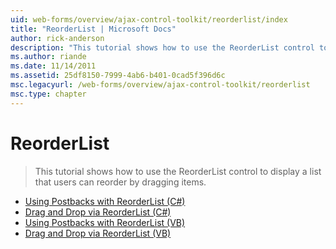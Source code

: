 ```yaml
---
uid: web-forms/overview/ajax-control-toolkit/reorderlist/index
title: "ReorderList | Microsoft Docs"
author: rick-anderson
description: "This tutorial shows how to use the ReorderList control to display a list that users can reorder by dragging items."
ms.author: riande
ms.date: 11/14/2011
ms.assetid: 25df8150-7999-4ab6-b401-0cad5f396d6c
msc.legacyurl: /web-forms/overview/ajax-control-toolkit/reorderlist
msc.type: chapter
---
```

# ReorderList

> This tutorial shows how to use the ReorderList control to display a list that users can reorder by dragging items.


- [Using Postbacks with ReorderList (C#)](using-postbacks-with-reorderlist-cs.md)
- [Drag and Drop via ReorderList (C#)](drag-and-drop-via-reorderlist-cs.md)
- [Using Postbacks with ReorderList (VB)](using-postbacks-with-reorderlist-vb.md)
- [Drag and Drop via ReorderList (VB)](drag-and-drop-via-reorderlist-vb.md)
